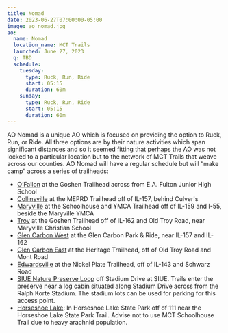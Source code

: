 ```yaml
---
title: Nomad
date: 2023-06-27T07:00:00-05:00
image: ao_nomad.jpg
ao:
  name: Nomad
  location_name: MCT Trails
  launched: June 27, 2023
  q: TBD
  schedule:
    tuesday:
      type: Ruck, Run, Ride
      start: 05:15
      duration: 60m
    sunday:
      type: Ruck, Run, Ride
      start: 05:15
      duration: 60m
---
```

AO Nomad is a unique AO which is focused on providing the option to Ruck, Run, or Ride.
All three options are by their nature activities which span significant distances and so it seemed fitting that perhaps the AO was not locked to a particular location but to the network of MCT Trails that weave across our counties.
AO Nomad will have a regular schedule but will “make camp” across a series of trailheads:

- [O’Fallon](https://goo.gl/maps/JQhFPwAVBya71Qac8) at the Goshen Trailhead across from E.A. Fulton Junior High School
- [Collinsville](https://goo.gl/maps/PBLbu43WUK7c2LKYA) at the MEPRD Trailhead off of IL-157, behind Culver's
- [Maryville](https://goo.gl/maps/v1dPtpuXb2pBbBaY6) at the Schoolhouse and YMCA Trailhead off of IL-159 and I-55, beside the Maryville YMCA
- [Troy](https://goo.gl/maps/GgpWc7vijBxReXg57) at the Goshen Trailhead off of IL-162 and Old Troy Road, near Maryville Christian School
- [Glen Carbon West](https://goo.gl/maps/GjgEZjy7z6c7uWZC7) at the Glen Carbon Park & Ride, near IL-157 and IL-162
- [Glen Carbon East](https://goo.gl/maps/jFHs7n4gkDgeAtq97) at the Heritage Trailhead, off of Old Troy Road and Mont Road
- [Edwardsville](https://goo.gl/maps/15M6RbE141DKkJXz8) at the Nickel Plate Trailhead, off of IL-143 and Schwarz Road
- [SIUE Nature Preserve Loop](https://maps.app.goo.gl/hNvDPkbygswszeKp9) off Stadium Drive at SIUE.  Trails enter the preserve near a log cabin situated along Stadium Drive across from the Ralph Korte Stadium. The stadium lots can be used for parking for this access point.
- [Horseshoe Lake](https://maps.app.goo.gl/ahF52iR6eQPC5qvu5): In Horseshoe Lake State Park off of 111 near the Horseshoe Lake State Park Trail. Advise not to use MCT Schoolhouse Trail due to heavy arachnid population.
